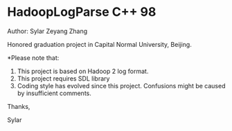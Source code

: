 # HadoopLogParse C++ 98
Author: Sylar Zeyang Zhang

Honored graduation project in Capital Normal University, Beijing.

*Please note that:
1. This project is based on Hadoop 2 log format.
2. This project requires SDL library 
3. Coding style has evolved since this project. Confusions might be caused by insufficient comments. 

Thanks,

Sylar
